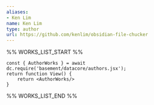 ```yaml
---
aliases:
- Ken Lim
name: Ken Lim
type: author
url: https://github.com/kenlim/obsidian-file-chucker
---
```



%% WORKS_LIST_START %%

```datacorejsx
const { AuthorWorks } = await dc.require('basement/datacore/authors.jsx');
return function View() {
    return <AuthorWorks/>
}
```
%% WORKS_LIST_END %%